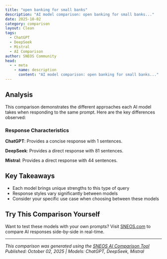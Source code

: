 ```yaml
---
title: "open banking for small banks"
description: "AI model comparison: open banking for small banks..."
date: 2025-10-02
category: comparison
layout: Clean
tags:
  - ChatGPT
  - DeepSeek
  - Mistral
  - AI Comparison
author: SNEOS Community
head:
  - - meta
    - name: description
      content: "AI model comparison: open banking for small banks..."
---
```


<ChatComparison
  title="open banking for small banks"
  prompt="open banking for small banks"
  :responses='{
    "ChatGPT": "Open banking refers to a financial services paradigm that promotes collaboration between banks and third-party service providers (such as fintech companies) through the use of application programming interfaces (APIs). This movement is aimed at improving customer experiences and promoting innovation in financial services.\n\nFor small banks, open banking presents both opportunities and challenges:\n\n### Opportunities for Small Banks\n\n1. **Enhanced Customer Experience**: By leveraging open banking APIs, small banks can offer customers more personalized products and services, such as budgeting tools, account aggregation, and tailored financial advice.\n\n2. **Competitive Edge**: Small banks can differentiate themselves by incorporating innovative fintech solutions into their offerings, potentially attracting new customers who are looking for modern banking solutions.\n\n3. **Cost Efficiency**: Partnering with fintechs allows small banks to outsource certain services, such as payments or compliance, which can lower operational costs and allow them to focus on their core banking operations.\n\n4. **Access to New Markets**: Open banking enables small banks to expand their reach by collaborating with other financial institutions and service providers, potentially allowing them to offer their services to a broader audience.\n\n5. **Improved Risk Management**: By sharing data securely with third-party providers, small banks can leverage advanced analytics and machine learning to enhance their risk assessment and decision-making processes.\n\n6. **Regulatory Compliance**: Open banking regulations can provide a framework that helps small banks comply with standards for data security and transparency, making it easier to build trust with customers.\n\n### Challenges for Small Banks\n\n1. **Integration Issues**: Implementing open banking requires substantial investment in technology and systems. Small banks may face challenges in integrating APIs and ensuring that legacy systems can work seamlessly with new technologies.\n\n2. **Data Security Concerns**: Handling and sharing data raises significant security and privacy concerns. Small banks must invest in robust cybersecurity measures to protect customer data.\n\n3. **Regulatory Compliance**: Navigating the regulatory landscape of open banking can be complex, especially for smaller institutions with limited resources. Compliance with regulations such as PSD2 in Europe or other local regulations is essential but can be burdensome.\n\n4. **Competition from Larger Players**: While open banking aims to democratize the financial space, small banks may still find themselves competing against larger banks and fintechs with deeper pockets and more resources for innovation.\n\n5. **Customer Trust**: Small banks may need to work harder to reassure customers about the safety and benefits of sharing their financial data with third parties.\n\n### Strategies for Adoption\n\n1. **Partnerships**: Small banks can seek partnerships with fintech companies to co-create innovative products and services without bearing all the development costs themselves.\n\n2. **Investing in Technology**: Prioritizing investments in technology infrastructure that facilitates open banking capabilities is essential.\n\n3. **Educating Customers**: Providing clear information about how open banking works, its benefits, and its safety can help build customer trust and encourage them to use these new services.\n\n4. **Focused Niche Services**: By specializing in niche markets or specific customer segments, small banks can leverage open banking to cater to targeted needs that larger banks might overlook.\n\nIn conclusion, open banking can be a powerful tool for small banks, enabling them to innovate and compete more effectively in a rapidly evolving financial landscape. However, they must strategically address the associated challenges to capitalize on the advantages offered by this approach.",
    "DeepSeek": "Of course. This is an excellent and crucial topic. For small banks and community banks, Open Banking is not just a regulatory hurdle; it\u0027s a strategic opportunity to compete, survive, and thrive in the digital age.\n\nHere\u2019s a comprehensive look at Open Banking for small banks, covering the opportunities, challenges, and a practical roadmap.\n\n---\n\n### The Core Challenge: Why Small Banks Feel Threatened\n\nSmall banks have built their reputation on personal relationships and trust. Open Banking, at first glance, seems to commoditize their core asset\u2014customer data\u2014and hand the advantage to big tech and agile fintechs.\n\n*   **Resource Gap:** They lack the massive IT budgets of large banks.\n*   **Technical Debt:** Legacy core systems can be difficult and expensive to adapt.\n*   **Fear of Disintermediation:** The nightmare scenario is becoming a \u0022dumb pipe\u0022 where fintechs own the customer relationship, and the bank just provides the balance.\n\n### The Flip Side: The Strategic Opportunity for Small Banks\n\nThis is where the mindset needs to shift. Open Banking is a powerful tool that can **amplify** a small bank\u0027s strengths, not undermine them.\n\n1.  **Hyper-Personalization at Scale:** You already know your customers. Open Banking data (with permission) gives you a 360-degree view of their financial life *outside* your bank. You can:\n    *   Offer a loan based on their real-time cash flow.\n    *   Provide personalized savings advice by understanding their spending habits.\n    *   Proactively warn them about subscription creep.\n\n2.  **Become a \u0022Financial Control Tower\u0022:** Position your bank as the secure, trusted hub where customers manage their entire financial picture\u2014accounts from big banks, credit cards, investments, etc. This **deepens** engagement and makes your app indispensable.\n\n3.  **Create New Revenue Streams:**\n    *   **API Monetization:** Charge fintechs a fee for secure access to your customer data (with explicit consent).\n    *   **Premium Services:** Offer paid financial wellness dashboards, advanced analytics, or tax preparation tools powered by aggregated data.\n    *   **Referral Fees:** Partner with fintechs (e.g., in lending, insurance, investments) and earn a fee for qualified leads.\n\n4.  **Level the Playing Field with Big Banks:**\n    *   You can partner with best-in-class fintechs to offer services (like robo-advising or international payments) that would take you years to build in-house.\n    *   Access to aggregated data from larger banks gives you insights you never had before.\n\n5.  **Enhanced Credit Underwriting:** Use cash-flow data (with consent) to assess the creditworthiness of small business owners more accurately than traditional methods, allowing you to serve \u0022thin-file\u0022 customers that bigger banks ignore.\n\n---\n\n### A Practical Roadmap for a Small Bank\n\nYou don\u0027t need to build a billion-dollar API platform on day one. Start small and strategic.\n\n#### Phase 1: Foundation \u0026 Education (The Next 6 Months)\n\n*   **Assemble a Cross-Functional Team:** Include members from IT, compliance, risk, marketing, and a senior executive sponsor.\n*   **Educate the Board and Leadership:** Frame Open Banking as a strategic imperative, not an IT project.\n*   **Conduct a Gap Analysis:**\n    *   **Technology:** Audit your core system. What are its API capabilities? Will you need a middleware layer?\n    *   **Compliance:** Understand your local regulations (e.g., PSD2 in Europe, CFPB rules in the U.S.). Partner with a legal expert.\n    *   **Data:** How will you securely store, process, and share data?\n*   **Start with a Pilot:** Choose a low-risk, high-value use case. For example, an account aggregation feature within your mobile app for a select group of customers.\n\n#### Phase 2: Partner \u0026 Build (The Next 12-18 Months)\n\n*   **Choose Your Tech Model:** Small banks should almost always **partner**.\n    *   **API Gateway Providers:** Use companies like **Basiq**, **Plaid (in the US)**, **Tink (in Europe)**, or **MX**. They handle the complex API connections, security, and data standardization, allowing you to plug into the Open Banking ecosystem quickly.\n    *   **Core Processor Partnerships:** Talk to your core provider (e.g., FIS, Jack Henry, Finastra). They are rapidly developing Open Banking solutions for their clients.\n*   **Develop Your First Commercial Use Case:** Based on your pilot, build out a full feature. This could be:\n    *   A small business cash flow forecasting tool.\n    *   A personal financial management (PFM) dashboard.\n*   **Develop a Partner Strategy:** Identify 2-3 fintechs whose services complement your offerings (e.g., a mortgage tech provider, an automated investing platform).\n\n#### Phase 3: Scale \u0026 Innovate (18\u002B Months)\n\n*   **Launch an Official Developer Portal:** If you have the resources, create a portal for trusted third parties to access your APIs (following strict customer consent protocols).\n*   **Expand Your API Offerings:** Move beyond basic account information to include payment initiation, product information, etc.\n*   **Embedded Finance:** Explore offering your banking products (e.g., loans, accounts) directly within the apps of your business partners (e.g., an accounting software platform).\n\n---\n\n### Key Considerations and Risks\n\n*   **Security is Paramount:** You are the custodian of your customers\u0027 most sensitive data. Invest in robust cybersecurity, fraud detection, and secure API management. A data breach would be catastrophic.\n*   **Customer Consent \u0026 Communication:** Be transparent. Explain clearly what data is being shared, why, and how it benefits the customer. Make consent easy to understand and manage.\n*   **Regulatory Compliance:** This is a fast-moving area. You must stay on top of evolving regulations regarding data privacy (like GDPR, CCPA) and financial services.\n*   **Don\u0027t Boil the Ocean:** Focus on one or two use cases that align with your brand and customer needs. Don\u0027t try to do everything at once.\n\n### Conclusion: The Community Bank Advantage\n\nFor a small bank, Open Banking is the digital equivalent of the local banker who knows everyone\u0027s name and business. It allows you to use data to rebuild that deep, personal understanding at a digital scale.\n\nBy embracing a partnership-driven model and focusing on hyper-relevant services, small banks can use Open Banking to:\n\n**Reinforce their role as the most trusted, responsive, and valuable financial partner in their customers\u0027 lives.**\n\nThey can do what big banks struggle with: be agile, personal, and community-focused, but now with the power of data.",
    "Mistral": "Open banking is a system that provides a user with a network of financial institutions\u0027 data through the use of application programming interfaces (APIs). For small banks, embracing open banking can offer several benefits and challenges. Here\u0027s how small banks can approach open banking:\n\n### Benefits of Open Banking for Small Banks\n\n1. **Enhanced Customer Experience**:\n   - **Personalized Services**: By leveraging data from various sources, small banks can offer more personalized financial products and services.\n   - **Seamless Integration**: Customers can easily integrate their banking services with other financial tools and apps, improving convenience.\n\n2. **Innovation and Competitiveness**:\n   - **New Products and Services**: Open banking allows small banks to develop innovative products and services that can compete with larger institutions.\n   - **Partnerships**: Collaborations with fintech companies can help small banks stay ahead of the curve.\n\n3. **Cost Efficiency**:\n   - **Reduced Operational Costs**: Automating processes through APIs can reduce manual work and operational costs.\n   - **Scalability**: Open banking solutions can be scaled easily, allowing small banks to grow without significant additional costs.\n\n4. **Data-Driven Decisions**:\n   - **Better Risk Management**: Access to more comprehensive data can help in making better risk assessments and credit decisions.\n   - **Customer Insights**: Understanding customer behavior and preferences can lead to better marketing and product strategies.\n\n### Challenges of Open Banking for Small Banks\n\n1. **Technological Infrastructure**:\n   - **Investment**: Small banks may need to invest in upgrading their technological infrastructure to support open banking.\n   - **Security**: Ensuring the security of data shared through APIs is crucial to maintain customer trust.\n\n2. **Regulatory Compliance**:\n   - **Adherence to Standards**: Small banks must comply with regulatory standards and guidelines for open banking, which can be complex and costly.\n   - **Data Privacy**: Ensuring compliance with data privacy laws and regulations is essential.\n\n3. **Competition**:\n   - **Larger Institutions**: Competing with larger banks and fintech companies that have more resources and technological capabilities can be challenging.\n   - **Customer Retention**: Small banks need to focus on retaining customers who might be attracted to more innovative services offered by competitors.\n\n### Steps to Implement Open Banking for Small Banks\n\n1. **Assess Readiness**:\n   - **Technological Assessment**: Evaluate the current technological infrastructure and identify areas that need improvement.\n   - **Stakeholder Buy-In**: Ensure that all stakeholders, including management and employees, are on board with the transition to open banking.\n\n2. **Develop a Strategy**:\n   - **Define Objectives**: Clearly define the objectives and benefits of implementing open banking.\n   - **Roadmap**: Create a detailed roadmap for the implementation process, including timelines and milestones.\n\n3. **Partner with Fintechs**:\n   - **Collaboration**: Partner with fintech companies to leverage their expertise and technology.\n   - **Pilot Projects**: Start with small pilot projects to test the waters and gather feedback.\n\n4. **Ensure Security and Compliance**:\n   - **Data Security**: Implement robust security measures to protect customer data.\n   - **Regulatory Compliance**: Ensure that all open banking initiatives comply with relevant regulations and standards.\n\n5. **Customer Education**:\n   - **Awareness Campaigns**: Educate customers about the benefits and security of open banking.\n   - **Feedback Loop**: Establish a feedback mechanism to understand customer concerns and address them promptly.\n\n6. **Continuous Improvement**:\n   - **Monitor Performance**: Regularly monitor the performance of open banking initiatives and make necessary adjustments.\n   - **Stay Updated**: Keep up with the latest trends and technologies in open banking to stay competitive.\n\n### Conclusion\n\nOpen banking presents a significant opportunity for small banks to enhance their services, innovate, and compete effectively. However, it also comes with challenges related to technology, security, and compliance. By carefully planning and executing their open banking strategy, small banks can reap the benefits while mitigating the risks."
  }'
  published-date="08:03"
/>

## Analysis

This comparison demonstrates the different approaches each AI model takes when responding to the same prompt. Here are the key differences observed:

### Response Characteristics

**ChatGPT**: Provides a concise response with 1 sentences. 

**DeepSeek**: Provides a direct response with 81 sentences. 

**Mistral**: Provides a direct response with 44 sentences. 

## Key Takeaways

- Each model brings unique strengths to this type of query
- Response styles vary significantly between models
- Consider your specific use case when choosing between these models

## Try This Comparison Yourself

Want to test these models with your own prompts? Visit [SNEOS.com](https://sneos.com) to compare AI responses side-by-side in real-time.

---

*This comparison was generated using the [SNEOS AI Comparison Tool](https://sneos.com)*
*Published: October 02, 2025 | Models: ChatGPT, DeepSeek, Mistral*
